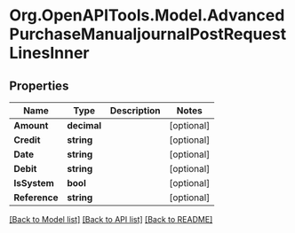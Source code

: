# Org.OpenAPITools.Model.AdvancedPurchaseManualjournalPostRequestLinesInner

## Properties

Name | Type | Description | Notes
------------ | ------------- | ------------- | -------------
**Amount** | **decimal** |  | [optional] 
**Credit** | **string** |  | [optional] 
**Date** | **string** |  | [optional] 
**Debit** | **string** |  | [optional] 
**IsSystem** | **bool** |  | [optional] 
**Reference** | **string** |  | [optional] 

[[Back to Model list]](../README.md#documentation-for-models) [[Back to API list]](../README.md#documentation-for-api-endpoints) [[Back to README]](../README.md)


